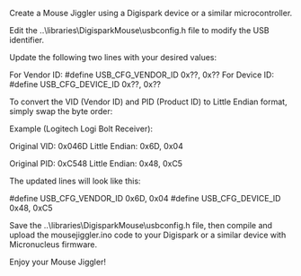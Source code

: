 Create a Mouse Jiggler using a Digispark device or a similar microcontroller.

Edit the ..\libraries\DigisparkMouse\usbconfig.h file to modify the USB identifier.

Update the following two lines with your desired values:

For Vendor ID: #define USB_CFG_VENDOR_ID 0x??, 0x??
For Device ID: #define USB_CFG_DEVICE_ID 0x??, 0x??

To convert the VID (Vendor ID) and PID (Product ID) to Little Endian format, simply swap the byte order:

Example (Logitech Logi Bolt Receiver):

Original VID: 0x046D
Little Endian: 0x6D, 0x04

Original PID: 0xC548
Little Endian: 0x48, 0xC5

The updated lines will look like this:

#define USB_CFG_VENDOR_ID 0x6D, 0x04
#define USB_CFG_DEVICE_ID 0x48, 0xC5

Save the ..\libraries\DigisparkMouse\usbconfig.h file, then compile and upload the mousejiggler.ino code to your Digispark or a similar device with Micronucleus firmware.

Enjoy your Mouse Jiggler!

